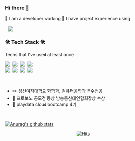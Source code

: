 ### Hi there 👋

💬 I am a developer working 💬 I have project experience using 
<br>
<br>
<a href="https://nayouns.tistory.com/"><img src="http://img.shields.io/badge/-Tech Blog-000000?style=flat&logo=blogger" style="height : auto; margin-left : 10px; margin-right : 10px;"/></a>

<h3 align="left">🛠 Tech Stack 🛠</h3>

<p align="left"> Techs that I've used at least once </p>

<p align="left">
  <img src="https://img.shields.io/badge/Python-3766AB?style=flat-square&logo=Python&logoColor=white"/></a>&nbsp 
  <img src="https://img.shields.io/badge/Java-007396?style=flat-square&logo=Java&logoColor=white"/></a>&nbsp 
  <img src="https://img.shields.io/badge/C++-00599C?style=flat-square&logo=C%2B%2B&logoColor=white"/></a>&nbsp 
  <img src="https://img.shields.io/badge/C-A8B9CC?style=flat-square&logo=C&logoColor=white"/></a>&nbsp  
  <br>
  <img src="https://img.shields.io/badge/android-476600?style=flat-square&logo=Android&logoColor=white"/></a>&nbsp
  <img src="https://img.shields.io/badge/SpringBoot-6DB33F?style=flat-square&logo=Spring&logoColor=white"/></a>&nbsp 
  <img src="https://img.shields.io/badge/Linux-E6B91E?style=flat-square&logo=Linux&logoColor=white""/></a>&nbsp  
  <img src="https://img.shields.io/badge/aws-333664?style=flat-square&logo=amazon-aws&logoColor=white"/></a>&nbsp 
</p>
<br>

- ✏️ 성신여자대학교 화학과, 컴퓨터공학과 복수전공
- 🥉 프로보노 공모전 동상 방송통신대연합회장상 수상
- 🏫 playdata cloud bootcamp 4기

<br>

<!--
**na3150/na3150** is a ✨ _special_ ✨ repository because its `README.md` (this file) appears on your GitHub profile.

Here are some ideas to get you started:

- 🔭 I’m currently working on ...
- 🌱 I’m currently learning ...
- 👯 I’m looking to collaborate on ...
- 🤔 I’m looking for help with ...
- 💬 Ask me about ...
- 📫 How to reach me: ...
- 😄 Pronouns: ...
- ⚡ Fun fact: ...
-->



[![Anurag's github stats](https://github-readme-stats.vercel.app/api?username=na3150)](https://github.com/anuraghazra/github-readme-stats)

<div align=center>
	
 [![Hits](https://hits.seeyoufarm.com/api/count/incr/badge.svg?url=https%3A%2F%2Fgithub.com%2Fna3150)](https://hits.seeyoufarm.com) 
	
  </div>
